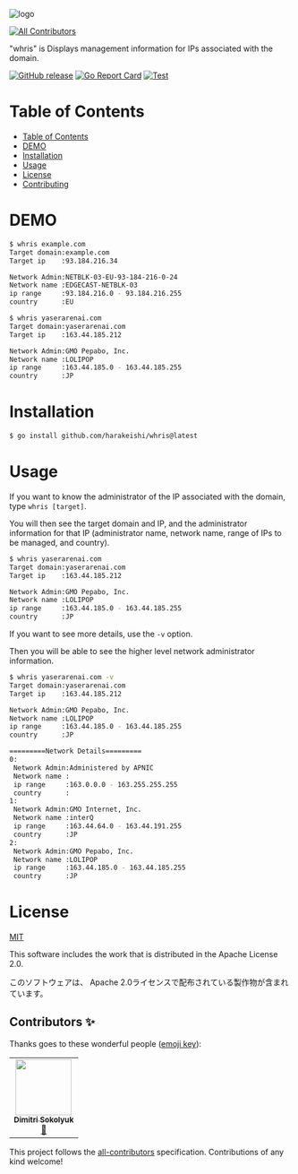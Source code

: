 ![logo](logo.png)
<!-- ALL-CONTRIBUTORS-BADGE:START - Do not remove or modify this section -->
[![All Contributors](https://img.shields.io/badge/all_contributors-1-orange.svg?style=flat-square)](#contributors-)
<!-- ALL-CONTRIBUTORS-BADGE:END -->


"whris" is Displays management information for IPs associated with the domain.

[![GitHub release](https://img.shields.io/github/release/harakeishi/whris.svg)](https://github.com/harakeishi/whris/releases) [![Go Report Card](https://goreportcard.com/badge/github.com/harakeishi/whris)](https://goreportcard.com/report/github.com/harakeishi/whris) [![Test](https://github.com/harakeishi/whris/actions/workflows/test.yml/badge.svg)](https://github.com/harakeishi/whris/actions/workflows/test.yml)
# Table of Contents
- [Table of Contents](#table-of-contents)
- [DEMO](#demo)
- [Installation](#installation)
- [Usage](#usage)
- [License](#license)
- [Contributing](#contributing)
# DEMO
 
```bash
$ whris example.com      
Target domain:example.com
Target ip    :93.184.216.34

Network Admin:NETBLK-03-EU-93-184-216-0-24
Network name :EDGECAST-NETBLK-03
ip range     :93.184.216.0 - 93.184.216.255
country      :EU
```
 
 ```bash
$ whris yaserarenai.com 
Target domain:yaserarenai.com
Target ip    :163.44.185.212

Network Admin:GMO Pepabo, Inc.
Network name :LOLIPOP
ip range     :163.44.185.0 - 163.44.185.255
country      :JP
```
# Installation
 
```bash
$ go install github.com/harakeishi/whris@latest
```
 
# Usage
 
If you want to know the administrator of the IP associated with the domain, type `whris [target]`.
 
 You will then see the target domain and IP, and the administrator information for that IP (administrator name, network name, range of IPs to be managed, and country).
 
```bash
$ whris yaserarenai.com 
Target domain:yaserarenai.com
Target ip    :163.44.185.212

Network Admin:GMO Pepabo, Inc.
Network name :LOLIPOP
ip range     :163.44.185.0 - 163.44.185.255
country      :JP
```

If you want to see more details, use the `-v` option.

Then you will be able to see the higher level network administrator information.

```bash
$ whris yaserarenai.com -v
Target domain:yaserarenai.com
Target ip    :163.44.185.212

Network Admin:GMO Pepabo, Inc.
Network name :LOLIPOP
ip range     :163.44.185.0 - 163.44.185.255
country      :JP

=========Network Details=========
0:
 Network Admin:Administered by APNIC
 Network name :
 ip range     :163.0.0.0 - 163.255.255.255
 country      :
1:
 Network Admin:GMO Internet, Inc.
 Network name :interQ
 ip range     :163.44.64.0 - 163.44.191.255
 country      :JP
2:
 Network Admin:GMO Pepabo, Inc.
 Network name :LOLIPOP
 ip range     :163.44.185.0 - 163.44.185.255
 country      :JP
```
# License
[MIT](LICENSE)

This software includes the work that is distributed in the Apache License 2.0.

このソフトウェアは、 Apache 2.0ライセンスで配布されている製作物が含まれています。

## Contributors ✨

Thanks goes to these wonderful people ([emoji key](https://allcontributors.org/docs/en/emoji-key)):

<!-- ALL-CONTRIBUTORS-LIST:START - Do not remove or modify this section -->
<!-- prettier-ignore-start -->
<!-- markdownlint-disable -->
<table>
  <tr>
    <td align="center"><a href="https://www.dim13.org"><img src="https://avatars.githubusercontent.com/u/4006042?v=4?s=100" width="100px;" alt=""/><br /><sub><b>Dimitri Sokolyuk</b></sub></a><br /><a href="#ideas-dim13" title="Ideas, Planning, & Feedback">🤔</a></td>
  </tr>
</table>

<!-- markdownlint-restore -->
<!-- prettier-ignore-end -->

<!-- ALL-CONTRIBUTORS-LIST:END -->

This project follows the [all-contributors](https://github.com/all-contributors/all-contributors) specification. Contributions of any kind welcome!
